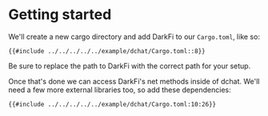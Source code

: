 # Getting started

We'll create a new cargo directory and add DarkFi to our `Cargo.toml`,
like so:

```
{{#include ../../../../../example/dchat/Cargo.toml::8}}
```

Be sure to replace the path to DarkFi with the correct path for your
setup.

Once that's done we can access DarkFi's net methods inside of
dchat. We'll need a few more external libraries too, so add these
dependencies:

```
{{#include ../../../../../example/dchat/Cargo.toml:10:26}}
```


